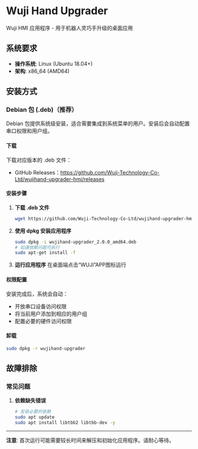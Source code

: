 # Wuji Hand Upgrader

Wuji HMI 应用程序 - 用于机器人灵巧手升级的桌面应用

## 系统要求

- **操作系统**: Linux (Ubuntu 18.04+)
- **架构**: x86_64 (AMD64)

## 安装方式

### Debian 包 (.deb)（推荐）

Debian 包提供系统级安装，适合需要集成到系统菜单的用户。安装后会自动配置串口权限和用户组。

#### 下载
下载对应版本的 .deb 文件：
- GitHub Releases：https://github.com/Wuji-Technology-Co-Ltd/wujihand-upgrader-hmi/releases

#### 安装步骤

1. **下载 .deb 文件**
   ```bash
   wget https://github.com/Wuji-Technology-Co-Ltd/wujihand-upgrader-hmi/releases/download/v2.0.0/wujihand-upgrader_2.0.0_amd64.deb
   ```

2. **使用 dpkg 安装应用程序**
   ```bash
   sudo dpkg -i wujihand-upgrader_2.0.0_amd64.deb
   # 如遇依赖问题可执行
   sudo apt-get install -f
   ```

3. **运行应用程序**
   在桌面端点击“WUJI”APP图标运行

#### 权限配置
安装完成后，系统会自动：
- 开放串口设备访问权限
- 将当前用户添加到相应的用户组
- 配置必要的硬件访问权限

#### 卸载
```bash
sudo dpkg -r wujihand-upgrader
```

## 故障排除

### 常见问题

1. **依赖缺失错误**
   ```bash
   # 安装必要的依赖
   sudo apt update
   sudo apt install libtbb2 libtbb-dev -y
   ```
---

**注意**: 首次运行可能需要较长时间来解压和初始化应用程序。请耐心等待。

